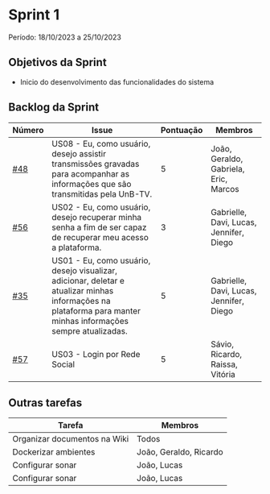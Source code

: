 # Sprint 1

Período: 18/10/2023 a 25/10/2023

## Objetivos da Sprint

-   Inicio do desenvolvimento das funcionalidades do sistema

## Backlog da Sprint

| Número                                                            | Issue                                                                                                                                                          | Pontuação | Membros                                 |
| ----------------------------------------------------------------- | -------------------------------------------------------------------------------------------------------------------------------------------------------------- | --------- | --------------------------------------- |
| [#48](https://github.com/fga-eps-mds/2023.2-UnB-TV-DOC/issues/48) | US08 - Eu, como usuário, desejo assistir transmissões gravadas para acompanhar as informações que são transmitidas pela UnB-TV.                                | 5         | João, Geraldo, Gabriela, Eric, Marcos   |
| [#56](https://github.com/fga-eps-mds/2023.2-UnB-TV-DOC/issues/56) | US02 - Eu, como usuário, desejo recuperar minha senha a fim de ser capaz de recuperar meu acesso a plataforma.                                                 | 3         | Gabrielle, Davi, Lucas, Jennifer, Diego |
| [#35](https://github.com/fga-eps-mds/2023.2-UnB-TV-DOC/issues/35) | US01 - Eu, como usuário, desejo visualizar, adicionar, deletar e atualizar minhas informações na plataforma para manter minhas informações sempre atualizadas. | 5         | Gabrielle, Davi, Lucas, Jennifer, Diego |
| [#57](https://github.com/fga-eps-mds/2023.2-UnB-TV-DOC/issues/57) | US03 - Login por Rede Social                                                                                                                                   | 5         | Sávio, Ricardo, Raissa, Vitória         |

## Outras tarefas

| Tarefa                       | Membros                |
| ---------------------------- | ---------------------- |
| Organizar documentos na Wiki | Todos                  |
| Dockerizar ambientes         | João, Geraldo, Ricardo |
| Configurar sonar             | João, Lucas            |
| Configurar sonar             | João, Lucas            |

<!-- # Retrospetiva Sprint 1 -->

<!-- ## Burndown

Ainda não implementado

## Velocity

Ainda não implementado -->

<!-- ## Retrospectiva

### Pontos Positivos

### Pontos Negativos -->
